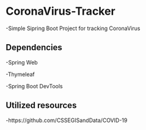 <h1>CoronaVirus-Tracker</h1> 
-Simple Sipring Boot Project for tracking CoronaVirus
<h2>Dependencies</h2>

-Spring Web

-Thymeleaf
 
-Spring Boot DevTools 

<h2>Utilized resources</h2>
-https://github.com/CSSEGISandData/COVID-19

